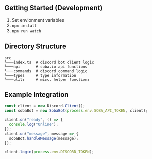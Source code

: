 ## Getting Started (Development)

1. Set envionment variables
2. `npm install`
3. `npm run watch`

## Directory Structure

```
src
└───index.ts  # discord bot client logic
└───api       # soba.io api functions
└───commands  # discord command logic
└───types     # type information
└───utils     # misc. helper functions
```

## Example Integration

```javascript
const client = new Discord.Client();
const sobaBot = new SobaBot(process.env.SOBA_API_TOKEN, client);

client.on("ready", () => {
  console.log("Online");
});
client.on("message", message => {
  sobaBot.handleMessage(message);
});

client.login(process.env.DISCORD_TOKEN);
```
